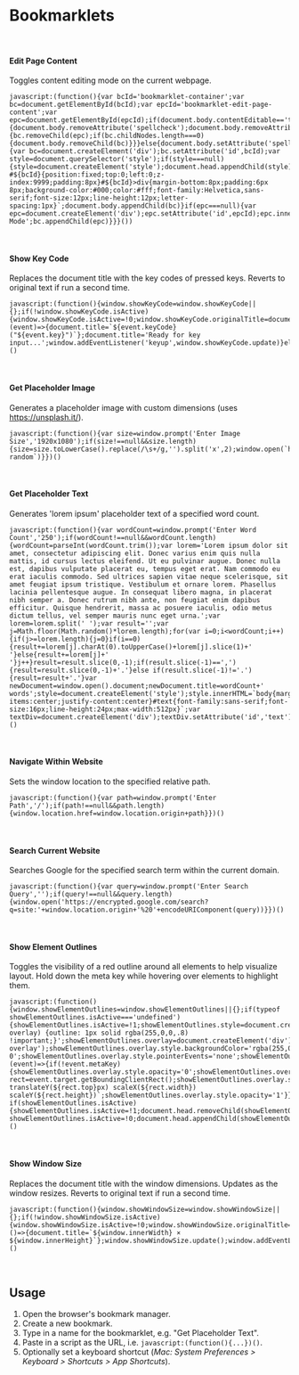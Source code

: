 # Bookmarklets

&nbsp;

#### Edit Page Content

Toggles content editing mode on the current webpage.

```
javascript:(function(){var bcId='bookmarklet-container';var bc=document.getElementById(bcId);var epcId='bookmarklet-edit-page-content';var epc=document.getElementById(epcId);if(document.body.contentEditable=='true'||document.designMode=='on'){document.body.removeAttribute('spellcheck');document.body.removeAttribute('contentEditable');document.designMode='off';if(bc!==null&&epc!==null){bc.removeChild(epc);if(bc.childNodes.length===0){document.body.removeChild(bc)}}}else{document.body.setAttribute('spellcheck','false');document.body.contentEditable='true';document.designMode='on';if(bc===null){var bc=document.createElement('div');bc.setAttribute('id',bcId);var style=document.querySelector('style');if(style===null){style=document.createElement('style');document.head.appendChild(style)}style.innerHTML=style.innerHTML+` #${bcId}{position:fixed;top:0;left:0;z-index:9999;padding:8px}#${bcId}>div{margin-bottom:8px;padding:6px 8px;background-color:#000;color:#fff;font-family:Helvetica,sans-serif;font-size:12px;line-height:12px;letter-spacing:1px}`;document.body.appendChild(bc)}if(epc===null){var epc=document.createElement('div');epc.setAttribute('id',epcId);epc.innerHTML='Edit Mode';bc.appendChild(epc)}}}())
```

&nbsp;

#### Show Key Code

Replaces the document title with the key codes of pressed keys. Reverts to original text if run a second time.

```
javascript:(function(){window.showKeyCode=window.showKeyCode||{};if(!window.showKeyCode.isActive){window.showKeyCode.isActive=!0;window.showKeyCode.originalTitle=document.title;window.showKeyCode.update=(event)=>{document.title=`${event.keyCode} ("${event.key}")`};document.title='Ready for key input...';window.addEventListener('keyup',window.showKeyCode.update)}else{window.showKeyCode.isActive=!1;document.title=window.showKeyCode.originalTitle;window.removeEventListener('keyup',window.showKeyCode.update)}})()
```

&nbsp;

#### Get Placeholder Image

Generates a placeholder image with custom dimensions (uses https://unsplash.it/).

```
javascript:(function(){var size=window.prompt('Enter Image Size','1920x1080');if(size!==null&&size.length){size=size.toLowerCase().replace(/\s+/g,'').split('x',2);window.open(`https://unsplash.it/${size[0]}/${size[1]}/?random`)}})()
```

&nbsp;

#### Get Placeholder Text

Generates 'lorem ipsum' placeholder text of a specified word count.

```
javascript:(function(){var wordCount=window.prompt('Enter Word Count','250');if(wordCount!==null&&wordCount.length){wordCount=parseInt(wordCount.trim());var lorem='Lorem ipsum dolor sit amet, consectetur adipiscing elit. Donec varius enim quis nulla mattis, id cursus lectus eleifend. Ut eu pulvinar augue. Donec nulla est, dapibus vulputate placerat eu, tempus eget erat. Nam commodo eu erat iaculis commodo. Sed ultrices sapien vitae neque scelerisque, sit amet feugiat ipsum tristique. Vestibulum et ornare lorem. Phasellus lacinia pellentesque augue. In consequat libero magna, in placerat nibh semper a. Donec rutrum nibh ante, non feugiat enim dapibus efficitur. Quisque hendrerit, massa ac posuere iaculis, odio metus dictum tellus, vel semper mauris nunc eget urna.';var lorem=lorem.split(' ');var result='';var j=Math.floor(Math.random()*lorem.length);for(var i=0;i<wordCount;i++){if(j>=lorem.length){j=0}if(i==0){result+=lorem[j].charAt(0).toUpperCase()+lorem[j].slice(1)+' '}else{result+=lorem[j]+' '}j++}result=result.slice(0,-1);if(result.slice(-1)==','){result=result.slice(0,-1)+'.'}else if(result.slice(-1)!='.'){result=result+'.'}var newDocument=window.open().document;newDocument.title=wordCount+' words';style=document.createElement('style');style.innerHTML=`body{margin:0;padding:32px;display:flex;align-items:center;justify-content:center}#text{font-family:sans-serif;font-size:16px;line-height:24px;max-width:512px}`;var textDiv=document.createElement('div');textDiv.setAttribute('id','text');textDiv.innerHTML=result;newDocument.head.appendChild(style);newDocument.body.appendChild(textDiv)}})()
```

&nbsp;

#### Navigate Within Website

Sets the window location to the specified relative path.

```
javascript:(function(){var path=window.prompt('Enter Path','/');if(path!==null&&path.length){window.location.href=window.location.origin+path}})()
```

&nbsp;

#### Search Current Website

Searches Google for the specified search term within the current domain.

```
javascript:(function(){var query=window.prompt('Enter Search Query','');if(query!==null&&query.length){window.open('https://encrypted.google.com/search?q=site:'+window.location.origin+'%20'+encodeURIComponent(query))}})()
```

&nbsp;

#### Show Element Outlines

Toggles the visibility of a red outline around all elements to help visualize layout. Hold down the meta key while hovering over elements to highlight them.

```
javascript:(function(){window.showElementOutlines=window.showElementOutlines||{};if(typeof showElementOutlines.isActive==='undefined'){showElementOutlines.isActive=!1;showElementOutlines.style=document.createElement('style');showElementOutlines.style.innerHTML='*:not(#element-overlay) {outline: 1px solid rgba(255,0,0,.8) !important;}';showElementOutlines.overlay=document.createElement('div');showElementOutlines.overlay.setAttribute('id','element-overlay');showElementOutlines.overlay.style.backgroundColor='rgba(255,0,0,.2)';showElementOutlines.overlay.style.zIndex='100000000';showElementOutlines.overlay.style.position='absolute';showElementOutlines.overlay.style.top='0';showElementOutlines.overlay.style.left='0';showElementOutlines.overlay.style.width='1px';showElementOutlines.overlay.style.height='1px';showElementOutlines.overlay.style.transformOrigin='0 0';showElementOutlines.overlay.style.pointerEvents='none';showElementOutlines.overlay.style.opacity='0';showElementOutlines.updateOverlay=(event)=>{if(!event.metaKey){showElementOutlines.overlay.style.opacity='0';showElementOutlines.overlay.style.transform='';return};let rect=event.target.getBoundingClientRect();showElementOutlines.overlay.style.transform=`translateX(${rect.left}px) translateY(${rect.top}px) scaleX(${rect.width}) scaleY(${rect.height})`;showElementOutlines.overlay.style.opacity='1'}}
if(showElementOutlines.isActive){showElementOutlines.isActive=!1;document.head.removeChild(showElementOutlines.style);document.body.removeChild(showElementOutlines.overlay);document.removeEventListener('mousemove',showElementOutlines.updateOverlay);return}
showElementOutlines.isActive=!0;document.head.appendChild(showElementOutlines.style);document.body.appendChild(showElementOutlines.overlay);document.addEventListener('mousemove',showElementOutlines.updateOverlay)})()
```

&nbsp;

#### Show Window Size
Replaces the document title with the window dimensions. Updates as the window resizes. Reverts to original text if run a second time.

```
javascript:(function(){window.showWindowSize=window.showWindowSize||{};if(!window.showWindowSize.isActive){window.showWindowSize.isActive=!0;window.showWindowSize.originalTitle=document.title;window.showWindowSize.update=()=>{document.title=`${window.innerWidth} × ${window.innerHeight}`};window.showWindowSize.update();window.addEventListener('resize',window.showWindowSize.update)}else{window.showWindowSize.isActive=!1;document.title=window.showWindowSize.originalTitle;window.removeEventListener('resize',window.showWindowSize.update)}})()
```

&nbsp;

## Usage

1. Open the browser's bookmark manager.
2. Create a new bookmark.
3. Type in a name for the bookmarklet, e.g. "Get Placeholder Text".
4. Paste in a script as the URL, i.e. `javascript:(function(){...})()`.
5. Optionally set a keyboard shortcut (_Mac: System Preferences > Keyboard > Shortcuts > App Shortcuts_).

